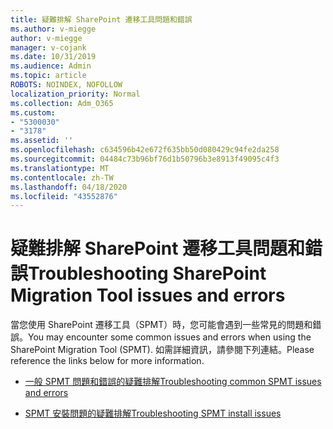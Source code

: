 ```yaml
---
title: 疑難排解 SharePoint 遷移工具問題和錯誤
ms.author: v-miegge
author: v-miegge
manager: v-cojank
ms.date: 10/31/2019
ms.audience: Admin
ms.topic: article
ROBOTS: NOINDEX, NOFOLLOW
localization_priority: Normal
ms.collection: Adm_O365
ms.custom:
- "5300030"
- "3178"
ms.assetid: ''
ms.openlocfilehash: c634596b42e672f635bb50d080429c94fe2da258
ms.sourcegitcommit: 04484c73b96bf76d1b50796b3e8913f49095c4f3
ms.translationtype: MT
ms.contentlocale: zh-TW
ms.lasthandoff: 04/18/2020
ms.locfileid: "43552876"
---
```

# <a name="troubleshooting-sharepoint-migration-tool-issues-and-errors"></a><span data-ttu-id="59682-102">疑難排解 SharePoint 遷移工具問題和錯誤</span><span class="sxs-lookup"><span data-stu-id="59682-102">Troubleshooting SharePoint Migration Tool issues and errors</span></span>

<span data-ttu-id="59682-103">當您使用 SharePoint 遷移工具（SPMT）時，您可能會遇到一些常見的問題和錯誤。</span><span class="sxs-lookup"><span data-stu-id="59682-103">You may encounter some common issues and errors when using the SharePoint Migration Tool (SPMT).</span></span> <span data-ttu-id="59682-104">如需詳細資訊，請參閱下列連結。</span><span class="sxs-lookup"><span data-stu-id="59682-104">Please reference the links below for more information.</span></span>

- [<span data-ttu-id="59682-105">一般 SPMT 問題和錯誤的疑難排解</span><span class="sxs-lookup"><span data-stu-id="59682-105">Troubleshooting common SPMT issues and errors</span></span>](https://docs.microsoft.com/sharepointmigration/troubleshooting-common-spmt-issues)

- [<span data-ttu-id="59682-106">SPMT 安裝問題的疑難排解</span><span class="sxs-lookup"><span data-stu-id="59682-106">Troubleshooting SPMT install issues</span></span>](https://docs.microsoft.com/sharepointmigration/spmt-install-issues)
